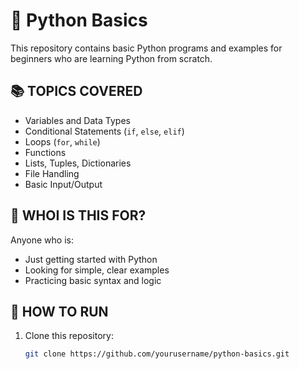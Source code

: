 # 🐍 Python Basics

This repository contains basic Python programs and examples for beginners who are learning Python from scratch.

## 📚 TOPICS COVERED

- Variables and Data Types
- Conditional Statements (`if`, `else`, `elif`)
- Loops (`for`, `while`)
- Functions
- Lists, Tuples, Dictionaries
- File Handling
- Basic Input/Output

## 🧠 WHOI IS THIS FOR?

Anyone who is:
- Just getting started with Python
- Looking for simple, clear examples
- Practicing basic syntax and logic


## 🚀 HOW TO RUN

1. Clone this repository:
   ```bash
   git clone https://github.com/yourusername/python-basics.git










   
